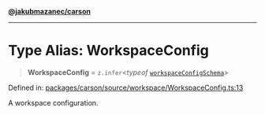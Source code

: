 [**@jakubmazanec/carson**](../README.md)

---

# Type Alias: WorkspaceConfig

> **WorkspaceConfig** = `z.infer`\<_typeof_
> [`workspaceConfigSchema`](../variables/workspaceConfigSchema.md)\>

Defined in:
[packages/carson/source/workspace/WorkspaceConfig.ts:13](https://github.com/jakubmazanec/tools/blob/acfa246dbb1035f65efb7fa114167a3cbefca108/packages/carson/source/workspace/WorkspaceConfig.ts#L13)

A workspace configuration.
